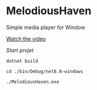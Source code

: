 # MelodiousHaven
Simple media player for Window

[Watch the video](https://lyamss.github.io/MelodiousHaven/)

*Start projet*

```
dotnet build
```

```
cd ./bin/Debug/net8.0-windows
```

```
./MelodiousHaven.exe
```